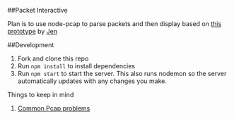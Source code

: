 
##Packet Interactive

Plan is to use node-pcap to parse packets and then display 
based on [this prototype](https://kaganjd.github.io/packet-sketches/v2/) by [Jen](https://github.com/kaganjd)

##Development

1. Fork and clone this repo
2. Run `npm install` to install dependencies
3. Run `npm start` to start the server. This also runs nodemon so the server automatically updates with any changes you make.


Things to keep in mind

1. [Common Pcap problems](https://github.com/mranney/node_pcap#some-common-problems)
